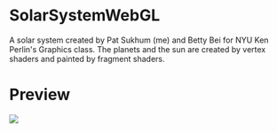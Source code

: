 # SolarSystemWebGL
A solar system created by Pat Sukhum (me) and Betty Bei for NYU Ken Perlin's Graphics class. The planets and the sun are created by vertex shaders and painted by fragment shaders.  

# Preview
![](/SolarSystem.gif?raw=true)



